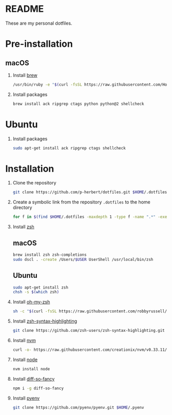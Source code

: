 # README

These are my personal dotfiles.

# Pre-installation

## macOS

1. Install [brew]

	~~~bash
	/usr/bin/ruby -e "$(curl -fsSL https://raw.githubusercontent.com/Homebrew/install/master/install)"
	~~~

2. Install packages

	~~~bash
	brew install ack ripgrep ctags python python@2 shellcheck
	~~~

# Ubuntu

1. Install packages

	~~~bash
	sudo apt-get install ack ripgrep ctags shellcheck
	~~~

# Installation

1. Clone the repository

    ~~~bash
    git clone https://github.com/p-herbert/dotfiles.git $HOME/.dotfiles
    ~~~

2. Create a symbolic link from the repository `.dotfiles` to the home directory

    ~~~bash
    for f in $(find $HOME/.dotfiles -maxdepth 1 -type f -name ".*" -exec basename ';'); do ln -s $f $HOME/$f; done
    ~~~

3. Install [zsh]

    ## macOS
    ~~~bash
    brew install zsh zsh-completions
    sudo dscl . -create /Users/$USER UserShell /usr/local/bin/zsh
    ~~~

    ## Ubuntu
    ~~~bash
    sudo apt-get install zsh
    chsh -s $(which zsh)
    ~~~

4. Install [oh-my-zsh]

    ~~~bash
    sh -c "$(curl -fsSL https://raw.githubusercontent.com/robbyrussell/oh-my-zsh/master/tools/install.sh)"
    ~~~

5. Install [zsh-syntax-highlighting]

    ~~~bash
    git clone https://github.com/zsh-users/zsh-syntax-highlighting.git $HOME/.zsh-syntax-highlighting
    ~~~

6. Install [nvm]

    ~~~bash
    curl -o- https://raw.githubusercontent.com/creationix/nvm/v0.33.11/install.sh | bash
    ~~~

7. Install [node]

    ~~~bash
    nvm install node
    ~~~

8. Install [diff-so-fancy]

    ~~~bash
    npm i -g diff-so-fancy
    ~~~

9. Install [pyenv]

    ~~~bash
    git clone https://github.com/pyenv/pyenv.git $HOME/.pyenv
    ~~~

[zsh]: https://www.zsh.org/
[oh-my-zsh]: https://ohmyz.sh/
[zsh-syntax-highlighting]: https://github.com/zsh-users/zsh-syntax-highlighting
[nvm]: https://github.com/creationix/nvm
[node]: https://nodejs.org/en/
[pyenv]: https://github.com/pyenv/pyenv
[brew]: https://brew.sh/
[diff-so-fancy]: https://www.npmjs.com/package/diff-so-fancy

